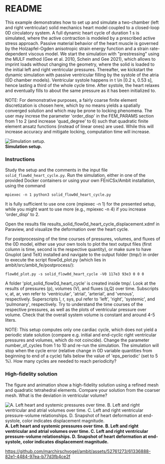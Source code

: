 # README #

This example demonstrates how to set up and simulate a two-chamber (left and right ventricular) solid mechanics heart model coupled to a closed-loop
0D circulatory system. A full dynamic heart cycle of duration 1 s is simulated, where the active contraction is modeled by a prescribed active stress approach.
Passive material behavior of the heart muscle is governed by the Holzapfel-Ogden anisotropic strain energy function and a strain rate-dependent viscous
model.
We start the simulation with "prestressing" using the MULF method (Gee et al. 2010, Schein and Gee 2021), which allows to imprint loads without changing the geometry,
where the solid is loaded to the initial left and right ventricular pressures.
Thereafter, we kickstart the dynamic simulation with passive ventricular filling by the systole of the atria (0D chamber models). Ventricular systole
happens in t \in [0.2 s, 0.53 s], hence lasting a third of the whole cycle time. After systole, the heart relaxes and eventually fills to about the same pressure
as it has been initialized to.

NOTE: For demonstrative purposes, a fairly coarse finite element discretization is chosen here, which by no means yields a spatially converged solution and which
may be prone to locking phenomena. The user may increse the parameter 'order_disp' in the FEM_PARAMS section from 1 to 2 (and increase 'quad_degree' to 6)
such that quadratic finite element ansatz functions (instead of linear ones) are used. While this will increase accuracy and mitigate locking, computation time will
increase.

![Simulation setup.](https://github.com/marchirschvogel/ambit/assets/52761273/3ecc5dca-8855-4888-bf30-76d75e216e1a) \
**Simulation setup.**

### Instructions ###

Study the setup and the comments in the input file `solid_flow0d_heart_cycle.py`. Run the simulation, either in one of the provided Docker containers or using your own FEniCSx/Ambit installation, using the command
```
mpiexec -n 1 python3 solid_flow0d_heart_cycle.py
```
It is fully sufficient to use one core (mpiexec -n 1) for the presented setup, while you might want to use more (e.g., mpiexec -n 4) if you increase 'order_disp' to 2.

Open the results file results_solid_flow0d_heart_cycle_displacement.xdmf in Paraview, and visualize the deformation over the heart cycle.

For postprocessing of the time courses of pressures, volumes, and fluxes of the 0D model, either use your own tools to plot the text output files (first column is time, second is the respective
quantity), or make sure to have Gnuplot (and TeX) installed and navigate to the output folder (tmp/) in order to execute the script flow0d_plot.py (which lies in ambit/src/ambit_fe/postprocess/):
```
flow0d_plot.py -s solid_flow0d_heart_cycle -V0 117e3 93e3 0 0 0
```
A folder 'plot_solid_flow0d_heart_cycle' is created inside tmp/. Look at the results of pressures (p), volumes (V), and fluxes (q,Q) over time.
Subscripts v, at, ar, ven refer to 'ventricular', 'atrial', 'arterial', and 'venous', respectively. Superscripts l, r, sys, pul refer to 'left', 'right', 'systemic', and
'pulmonary', respectively.
Try to understand the time courses of the respective pressures, as well as the plots of ventricular pressure over volume.
Check that the overall system volume is constant and around 4-5 liters.

NOTE: This setup computes only one cardiac cycle, which does not yield a periodic state solution (compare e.g. initial and end-cyclic right ventricular pressures and volumes,
which do not coincide). Change the parameter number_of_cycles from 1 to 10 and re-run the simulation. The simulation will stop when the cycle error (relative change in 
0D variable quantities from beginning to end of a cycle) falls below the value of 'eps_periodic' (set to 5 %). How many cycles are needed to reach periodicity?

### High-fidelity solution

The figure and animation show a high-fidelity solution using a refined mesh and quadratic tetrahedral elements. Compare your solution from the coarser mesh. What is the deviation
in ventricular volume?

![A. Left heart and systemic pressures over time. B. Left and right ventricular and atrial volumes over time. C. Left and right ventricular pressure-volume relationships. D. Snapshot of heart deformation at end-systole, color indicates displacement magnitude.](https://github.com/marchirschvogel/ambit/assets/52761273/75bd35d4-7203-4320-a375-b4dc28e3d526) \
**A. Left heart and systemic pressures over time. B. Left and right ventricular and atrial volumes over time. C. Left and right ventricular pressure-volume relationships. D. Snapshot of heart deformation at end-systole, color indicates displacement magnitude.**

https://github.com/marchirschvogel/ambit/assets/52761273/61336888-82e1-4484-97ea-b77d3fb4ce2f
